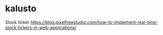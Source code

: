 # kalusto



Stock ticker
https://blog.pixelfreestudio.com/how-to-implement-real-time-stock-tickers-in-web-applications/ 

